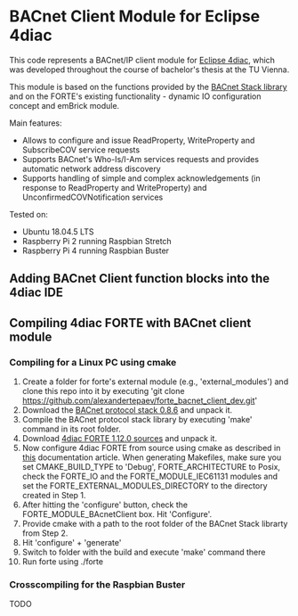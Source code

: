# BACnet Client Module for Eclipse 4diac

This code represents a BACnet/IP client module for [Eclipse 4diac](https://www.eclipse.org/4diac/), which was developed throughout the course of bachelor's thesis at the TU Vienna.

This module is based on the functions provided by the [BACnet Stack library](http://bacnet.sourceforge.net/) and on the FORTE's existing functionality - dynamic IO configuration concept and emBrick module.

Main features:
+ Allows to configure and issue ReadProperty, WriteProperty and SubscribeCOV service requests
+ Supports BACnet's Who-Is/I-Am services requests and provides automatic network address discovery
+ Supports handling of simple and complex acknowledgements (in response to ReadProperty and WriteProperty) and UnconfirmedCOVNotification services

Tested on:
+ Ubuntu 18.04.5 LTS
+ Raspberry Pi 2 running Raspbian Stretch
+ Raspberry Pi 4 running Raspbian Buster

## Adding BACnet Client function blocks into the 4diac IDE

## Compiling 4diac FORTE with BACnet client module 
### Compiling for a Linux PC using cmake
1. Create a folder for forte's external module (e.g., 'external_modules') and clone this repo into it by executing 'git clone https://github.com/alexandertepaev/forte_bacnet_client_dev.git'
2. Download the [BACnet protocol stack 0.8.6](https://sourceforge.net/projects/bacnet/files/bacnet-stack/bacnet-stack-0.8.6/) and unpack it.
3. Compile the BACnet protocol stack library by executing 'make' command in its root folder.
4. Download [4diac FORTE 1.12.0 sources](https://www.eclipse.org/downloads/download.php?file=/4diac/releases/1.12/forte/forte-incubation_1.12.0.zip) and unpack it.
5. Now configure 4diac FORTE from source using cmake as described in [this](https://www.eclipse.org/4diac/en_help.php?helppage=html/installation/install.html) documentation article. When generating Makefiles, make sure you set CMAKE_BUILD_TYPE to 'Debug', FORTE_ARCHITECTURE to Posix, check the FORTE_IO and the FORTE_MODULE_IEC61131 modules and set the FORTE_EXTERNAL_MODULES_DIRECTORY to the directory created in Step 1.
6. After hitting the 'configure' button, check the FORTE_MODULE_BAcnetClient box. Hit 'Configure'.
7. Provide cmake with a path to the root folder of the BACnet Stack librarty from Step 2.
8. Hit 'configure' + 'generate'
9. Switch to folder with the build and execute 'make' command there
10. Run forte using ./forte

### Crosscompiling for the Raspbian Buster

TODO



